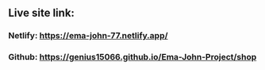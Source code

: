 ## Live site link:

### Netlify: https://ema-john-77.netlify.app/
### Github: https://genius15066.github.io/Ema-John-Project/shop

